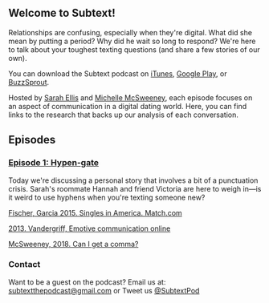 ## Welcome to Subtext!

Relationships are confusing, especially when they're digital. What did she mean by putting a period? Why did he wait so long to respond? We're here to talk about your toughest texting questions (and share a few stories of our own). 

You can download the Subtext podcast on [iTunes](https://itunes.apple.com/us/podcast/subtext/id1386242049?mt=2), [Google Play](https://play.google.com/music/listen?u=0#/ps/Iwbymy4vmrwpbxm3u3odpqr32xq), or [BuzzSprout](http://subtext.buzzsprout.com/). 

Hosted by [Sarah Ellis](https://sarahabbottellis.com/) and [Michelle McSweeney](http://michelleamcsweeney.com/), each episode focuses on an aspect of communication in a digital dating world. Here, you can find links to the research that backs up our analysis of each conversation.

## Episodes

### [Episode 1: Hypen-gate](https://www.buzzsprout.com/admin/episodes/704925-episode-1-hyphen-gate)

Today we're discussing a personal story that involves a bit of a punctuation crisis. Sarah's roommate Hannah and friend Victoria are here to weigh in—is it weird to use hyphens when you're texting someone new?


[Fischer, Garcia 2015. Singles in America. Match.com](https://www.singlesinamerica.com/2015/)

[2013. Vandergriff, Emotive communication online](https://www.sciencedirect.com/science/article/pii/S037821661300057X)

[McSweeney, 2018. Can I get a comma?](https://www.youtube.com/watch?v=yJN1-1x8neE&t=1389s)


### Contact

Want to be a guest on the podcast? Email us at: [subtextthepodcast@gmail.com](mailto:subtextthepodcast@gmail.com) or Tweet us [@SubtextPod](https://twitter.com/SubtextPod)


